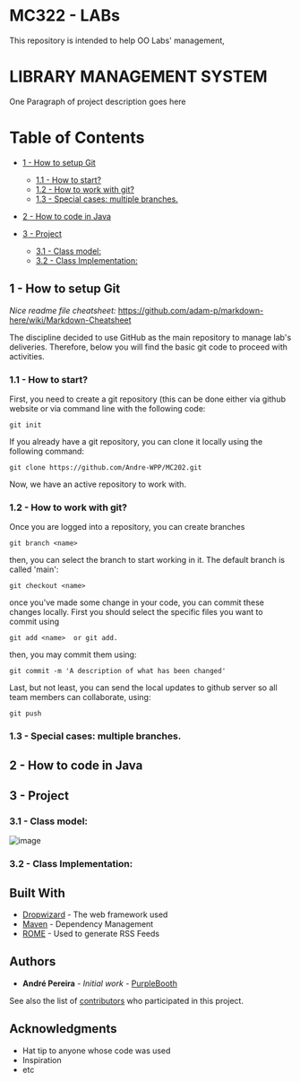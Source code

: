 # MC322 - LABs
This repository is intended to help OO Labs' management,

# LIBRARY MANAGEMENT SYSTEM

One Paragraph of project description goes here

# Table of Contents  
   * [1 - How to setup Git](#1---how-to-setup-git)
      * [1.1 - How to start?](#11---how-to-start)
      * [1.2 - How to work with git?](#12---how-to-work-with-git)
      * [1.3 - Special cases: multiple branches.](#13---how-to-work-with-git)
    
   * [2 - How to code in Java](#2---how-to-code-in-java)
   * [3 - Project](#3---project)
      * [3.1 - Class model:](#31---class-model)
      * [3.2 - Class Implementation:](#32---class-implementation)


## 1 - How to setup Git
*Nice readme file cheatsheet:* <https://github.com/adam-p/markdown-here/wiki/Markdown-Cheatsheet>

The discipline decided to use GitHub as the main repository to manage lab's deliveries. Therefore, below you will find the basic git code to proceed with activities.

### 1.1 - How to start?

First, you need to create a git repository (this can be done either via github website or via command line with the following code:

```
git init
```

If you already have a git repository, you can clone it locally using the following command:

```
git clone https://github.com/Andre-WPP/MC202.git
```

Now, we have an active repository to work with.



### 1.2 - How to work with git?

Once you are logged into a repository, you can create branches

```
git branch <name>
```
then, you can select the branch to start working in it. The default branch is called 'main':

```
git checkout <name>
``` 

once you've made some change in your code, you can commit these changes locally. First you should select the specific files you want to commit using

```
git add <name>  or git add.
```
then, you may commit them using:

```
git commit -m 'A description of what has been changed'
```

Last, but not least, you can send the local updates to github server so all team members can collaborate, using:

```
git push
``` 

### 1.3 - Special cases: multiple branches.

## 2 - How to code in Java

## 3 - Project

### 3.1 - Class model:
![image](https://github.com/Andre-WPP/MC322/assets/141690925/ccae4914-66f7-494a-8d82-82210164e1a8)


### 3.2 - Class Implementation:


## Built With

* [Dropwizard](http://www.dropwizard.io/1.0.2/docs/) - The web framework used
* [Maven](https://maven.apache.org/) - Dependency Management
* [ROME](https://rometools.github.io/rome/) - Used to generate RSS Feeds


## Authors

* **André Pereira** - *Initial work* - [PurpleBooth](https://github.com/PurpleBooth)

See also the list of [contributors](https://github.com/your/project/contributors) who participated in this project.


## Acknowledgments

* Hat tip to anyone whose code was used
* Inspiration
* etc
